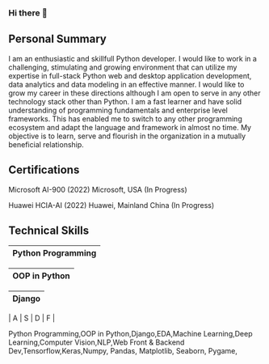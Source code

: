 ### Hi there 👋
## Personal Summary 
I am an enthusiastic and skillfull Python developer. I would like to work in a challenging, stimulating and growing environment that can utilize my expertise in full-stack Python web and desktop application development, data analytics and data modeling in an effective manner. I would like to grow my career in these directions although I am open to serve in any other technology stack other than Python. I am a fast learner and have solid understanding of programming fundamentals and enterprise level frameworks. This has enabled me to switch to any other programming ecosystem and adapt the language and framework in almost no time. My objective is to learn, serve and flourish in the organization in a mutually beneficial relationship.

## Certifications
Microsoft AI-900 (2022) 
Microsoft, USA (In Progress)

Huawei HCIA-AI (2022) 
Huawei, Mainland China (In Progress)
<!--
**Zain0909012/Zain0909012** is a ✨ _special_ ✨ repository because its `README.md` (this file) appears on your GitHub profile.

Here are some ideas to get you started:

- 🔭 I’m currently working on ...
- 🌱 I’m currently learning ...
- 👯 I’m looking to collaborate on ...
- 🤔 I’m looking for help with ...
- 💬 Ask me about ...
- 📫 How to reach me: ...
- 😄 Pronouns: ...
- ⚡ Fun fact: ...
-->
## Technical Skills

|Python Programming  
| ------------- 

|OOP in Python
| -------------

| Django
| ------------- 

| A | S | D | F |


Python Programming,OOP in Python,Django,EDA,Machine Learning,Deep Learning,Computer Vision,NLP,Web Front & Backend Dev,Tensorflow,Keras,Numpy,
Pandas,
Matplotlib,
Seaborn,
Pygame,

